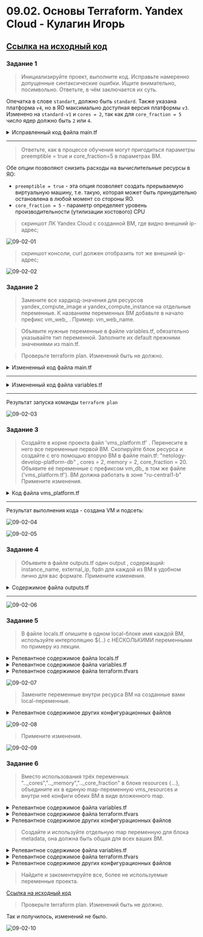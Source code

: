 # 09.02. Основы Terraform. Yandex Cloud - Кулагин Игорь

## [Ссылка на исходный код](./src)

### Задание 1

> Инициализируйте проект, выполните код. Исправьте намеренно допущенные синтаксические ошибки. Ищите внимательно, посимвольно. Ответьте, в чём заключается их суть.

Опечатка в слове `standart`, должно быть `standard`. Также указана платформа `v4`, но в ЯО максимально доступная версия платформы `v3`. Изменено на `standard-v1` и `cores = 2`, так как для `core_fraction = 5` число ядер должно быть `2` или `4`.

<details>
<summary> Исправленный код файла main.tf </summary>

```
resource "yandex_vpc_network" "develop" {
  name = var.vpc_name
}

resource "yandex_vpc_subnet" "develop" {
  name           = var.vpc_name
  zone           = var.default_zone
  network_id     = yandex_vpc_network.develop.id
  v4_cidr_blocks = var.default_cidr
}

data "yandex_compute_image" "ubuntu" {
  family = "ubuntu-2004-lts"
}

resource "yandex_compute_instance" "platform" {
  name        = "netology-develop-platform-web"
  platform_id = "standard-v1"
  resources {
    cores         = 2
    memory        = 1
    core_fraction = 5
  }

  boot_disk {
    initialize_params {
      image_id = data.yandex_compute_image.ubuntu.image_id
    }
  }

  scheduling_policy {
    preemptible = true
  }

  network_interface {
    subnet_id = yandex_vpc_subnet.develop.id
    nat       = true
  }

  metadata = {
    serial-port-enable = 1
    ssh-keys           = "ubuntu:${var.vms_ssh_root_key}"
  }

}
```

</details>

---
> Ответьте, как в процессе обучения могут пригодиться параметры preemptible = true и core_fraction=5 в параметрах ВМ.

Обе опции позволяют снизить расходы на вычислительные ресурсы в ЯО:
- `preemptible = true` - эта опция позволяет создать прерываемую виртуальную машину, т.е. такую, которая может быть принудительно остановлена в любой момент со стороны ЯО. 
- `core_fraction = 5` - параметр определяет уровень производительности (утилизации хостового) CPU

>скриншот ЛК Yandex Cloud с созданной ВМ, где видно внешний ip-адрес;

![09-02-01](screenshots/09-02-01.png)

>скриншот консоли, curl должен отобразить тот же внешний ip-адрес;

![09-02-02](screenshots/09-02-02.png)

### Задание 2

> Замените все хардкод-значения для ресурсов yandex_compute_image и yandex_compute_instance на отдельные переменные. К названиям переменных ВМ добавьте в начало префикс vm_web_ . Пример: vm_web_name.

> Объявите нужные переменные в файле variables.tf, обязательно указывайте тип переменной. Заполните их default прежними значениями из main.tf.

> Проверьте terraform plan. Изменений быть не должно.

<details>
<summary> Измененный код файла main.tf </summary>

```
resource "yandex_vpc_network" "develop" {
  name = var.vpc_name
}

resource "yandex_vpc_subnet" "develop" {
  name           = var.vpc_name
  zone           = var.default_zone
  network_id     = yandex_vpc_network.develop.id
  v4_cidr_blocks = var.default_cidr
}

data "yandex_compute_image" "ubuntu" {
  family = var.vm_web_image_name
}

resource "yandex_compute_instance" "platform" {
  name        = var.vm_web_compute_instance_name
  platform_id = var.vm_web_platform_name
  resources {
    cores         = var.vm_web_compute_map.cores
    memory        = var.vm_web_compute_map.memory
    core_fraction = var.vm_web_compute_map.core_fraction
  }

  boot_disk {
    initialize_params {
      image_id = data.yandex_compute_image.ubuntu.image_id
    }
  }

  scheduling_policy {
    preemptible = true
  }

  network_interface {
    subnet_id = yandex_vpc_subnet.develop.id
    nat       = true
  }

  metadata = {
    serial-port-enable = 1
    ssh-keys           = "ubuntu:${var.vms_ssh_root_key}"
  }

}
```

</details>

---

<details>
<summary> Измененный код файла variables.tf </summary>

```
###cloud vars
variable "token" {
  type        = string
  description = "OAuth-token; https://cloud.yandex.ru/docs/iam/concepts/authorization/oauth-token"
}

variable "cloud_id" {
  type        = string
  default     = "b1get9r87fgg41m2mrgu"
  description = "https://cloud.yandex.ru/docs/resource-manager/operations/cloud/get-id"
}

variable "folder_id" {
  type        = string
  default     = "b1g90asbm64681hb6q3p"
  description = "https://cloud.yandex.ru/docs/resource-manager/operations/folder/get-id"
}

variable "default_zone" {
  type        = string
  default     = "ru-central1-a"
  description = "https://cloud.yandex.ru/docs/overview/concepts/geo-scope"
}
variable "default_cidr" {
  type        = list(string)
  default     = ["10.0.1.0/24"]
  description = "https://cloud.yandex.ru/docs/vpc/operations/subnet-create"
}

variable "vpc_name" {
  type        = string
  default     = "develop"
  description = "VPC network & subnet name"
}

###ssh vars

variable "vms_ssh_root_key" {
  type        = string
  description = "ssh-keygen -t ed25519"
}


variable "vm_web_compute_map" {
  type    = map(number)
  default = {
    cores         = 2
    memory        = 1
    core_fraction = 5
  }
}

variable "vm_web_image_name" {
  type         = string
  default       = "ubuntu-2004-lts"
  description   = "vm web image name"
}

variable "vm_web_platform_name" {
  type          = string
  default       = "standard-v1"
  description   = "wm web platform id at yc"
}

variable "vm_web_compute_instance_name" {
  type          = string
  default       = "netology-develop-platform-web"
  description   = "vm web compute instance name"
}
```

</details>

---

Результат запуска команды `terraform plan`

![09-02-03](screenshots/09-02-03.png)


### Задание 3

>   Создайте в корне проекта файл 'vms_platform.tf' . Перенесите в него все переменные первой ВМ.
    Скопируйте блок ресурса и создайте с его помощью вторую ВМ в файле main.tf: "netology-develop-platform-db" , cores  = 2, memory = 2, core_fraction = 20. Объявите её переменные с префиксом vm_db_ в том же файле ('vms_platform.tf'). ВМ должна работать в зоне "ru-central1-b"
    Примените изменения.


<details>
<summary> Код файла vms_platform.tf </summary>

```
### db vm variables

variable "vm_db_zone" {
  type        = string
  default     = "ru-central1-b"
  description = "db vm zone"
}

variable "vm_db_compute_resources_map" {
  type    = map(number)
  default = {
    cores         = 2
    memory        = 2
    core_fraction = 20
  }
}

variable "vm_db_image_name" {
  type         = string
  default       = "ubuntu-2004-lts"
  description   = "vm web image name"
}

variable "vm_db_platform_name" {
  type          = string
  default       = "standard-v1"
  description   = "wm web platform id at yc"
}

variable "vm_db_compute_instance_name" {
  type          = string
  default       = "netology-develop-platform-db"
  description   = "vm web compute instance name"
}

variable "vm_db_subnet" {
  type          = list(string)
  default       = ["10.0.10.0/24"]
  description   = "subnet for vm db"
}

variable "vm_db_subnet_name" {
  type          = string
  default       = "platform_db_subnet"
  description   = "subnet for vm db"
}

### create a subnet in new zone

resource "yandex_vpc_subnet" "platform_db" {
  name           = var.vm_db_subnet_name
  zone           = var.vm_db_zone
  network_id     = yandex_vpc_network.develop.id
  v4_cidr_blocks = var.vm_db_subnet
}

### db compute node instance declaration

resource "yandex_compute_instance" "platform_db" {
  name        = var.vm_db_compute_instance_name
  zone        = var.vm_db_zone
  platform_id = var.vm_db_platform_name
  resources {
    cores         = var.vm_db_compute_resources_map.cores
    memory        = var.vm_db_compute_resources_map.memory
    core_fraction = var.vm_db_compute_resources_map.core_fraction
  }

  boot_disk {
    initialize_params {
      image_id = data.yandex_compute_image.ubuntu.image_id
    }
  }

  scheduling_policy {
    preemptible = true
  }

  network_interface {
    subnet_id = yandex_vpc_subnet.platform_db.id
    nat       = true
  }

  metadata = {
    serial-port-enable = 1
    ssh-keys           = "ubuntu:${var.vms_ssh_root_key}"
  }

}
```

</details>

---

Результат выполнения кода - создана VM и подсеть:

![09-02-04](screenshots/09-02-04.png)

![09-02-05](screenshots/09-02-05.png)

### Задание 4

>Объявите в файле outputs.tf один output , содержащий: instance_name, external_ip, fqdn для каждой из ВМ в удобном лично для вас формате. Примените изменения.

<details>
<summary> Содержимое файла outputs.tf </summary>

```
output "platform_outputs_map" {
  description = "outputs - platform"
  value = {
    web_vm_name = "${yandex_compute_instance.platform.name}"
    web_vm_fqdn = "${yandex_compute_instance.platform.fqdn}"
    web_vm_external_ip = "${yandex_compute_instance.platform.network_interface.0.nat_ip_address}"

    db_vm_name = "${yandex_compute_instance.platform_db.name}"
    db_vm_fqdn = "${yandex_compute_instance.platform_db.fqdn}"
    db_vm_external_ip = "${yandex_compute_instance.platform_db.network_interface.0.nat_ip_address}"
  }
}
```

</details>

---

![09-02-06](screenshots/09-02-06.png)

### Задание 5

> В файле locals.tf опишите в одном local-блоке имя каждой ВМ, используйте интерполяцию ${..} с НЕСКОЛЬКИМИ переменными по примеру из лекции.

<details>
<summary> Релевантное содержимое файла locals.tf </summary>

```
locals {
  db_vm_name    = "${var.proj}-${var.env}-${var.app}-db"
  web_vm_name   = "${var.proj}-${var.env}-${var.app}-web"
}
```
</details>

<details>
<summary> Релевантное содержимое файла variables.tf </summary>

```
variable "proj" {
  type         = string
  description   = "interpolation: project"
}

variable "env" {
  type         = string
  description   = "interpolation: environment"
}

variable "app" {
  type         = string
  description   = "interpolation: app"
}
```
</details>

<details>
<summary> Релевантное содержимое файла terraform.tfvars </summary>

```
proj    = "netology"
env     = "develop"
app     = "platform"
```
</details>

![09-02-07](screenshots/09-02-07.png)

> Замените переменные внутри ресурса ВМ на созданные вами local-переменные.

<details>
<summary> Релевантное содержимое других конфигурационных файлов </summary>

```
resource "yandex_compute_instance" "platform_db" {
  name            = local.db_vm_name
  zone            = var.vm_db_zone
  platform_id     = var.vm_db_platform_name
  resources {
    cores         = var.vm_db_compute_resources_map.cores
    memory        = var.vm_db_compute_resources_map.memory
    core_fraction = var.vm_db_compute_resources_map.core_fraction
  }

resource "yandex_compute_instance" "platform" {
  name            = local.web_vm_name
  platform_id     = var.vm_web_platform_name
  resources {
    cores         = var.vm_web_compute_map.cores
    memory        = var.vm_web_compute_map.memory
    core_fraction = var.vm_web_compute_map.core_fraction
  }
```
</details>

![09-02-08](screenshots/09-02-08.png)

> Примените изменения.

![09-02-09](screenshots/09-02-09.png)

### Задание 6

> Вместо использования трёх переменных ".._cores",".._memory",".._core_fraction" в блоке resources {...}, объедините их в единую map-переменную vms_resources и внутри неё конфиги обеих ВМ в виде вложенного map.




<details>
<summary> Релевантное содержимое файла variables.tf </summary>

```
# declaire map variable for vm resources

variable "vms_resources" {
  type = map(object({
    cores         = number
    memory        = number
    core_fraction = number
  }))
}

```
</details>

<details>
<summary> Релевантное содержимое файла terraform.tfvars </summary>

```
vms_resources = {
  web = {
    cores         = 2
    memory        = 1
    core_fraction = 5
  },
  db = {
    cores         = 2
    memory        = 2
    core_fraction = 20
  }
}
```

</details>

<details>
<summary> Релевантное содержимое других конфигурационных файлов </summary>

```
resource "yandex_compute_instance" "platform_web" {
  name            = local.web_vm_name
  platform_id     = var.vm_web_platform_name
  resources {
    cores         = var.vms_resources.web.cores
    memory        = var.vms_resources.web.memory
    core_fraction = var.vms_resources.web.core_fraction
  }

resource "yandex_compute_instance" "platform_db" {
  name            = local.db_vm_name
  zone            = var.vm_db_zone
  platform_id     = var.vm_db_platform_name
  resources {
    cores         = var.vms_resources.db.cores
    memory        = var.vms_resources.db.memory
    core_fraction = var.vms_resources.db.core_fraction
  }
```

</details>

> Создайте и используйте отдельную map переменную для блока metadata, она должна быть общая для всех ваших ВМ.

<details>
<summary> Релевантное содержимое файла variables.tf  </summary>

```
# declair metadata variable
variable "metadata" {
  type = map(object({
    serial_port_enable  = number
    ssh_keys            = string
  }))
}
```
</details>

<details>
<summary> Релевантное содержимое файла terraform.tfvars </summary>

```
metadata = {
  platform = {
     serial_port_enable = 1
     ssh_keys = "ssh-ed25519 AAAAC3NzaC1lZDI...."
  }
}
```
</details>

<details>
<summary> Релевантное содержимое других конфигурационных файлов </summary>

```
# vm platform_web

resource "yandex_compute_instance" "platform_web" {
  name            = local.web_vm_name
  platform_id     = var.vm_web_platform_name
  resources {
    cores         = var.vms_resources.web.cores
    memory        = var.vms_resources.web.memory
    core_fraction = var.vms_resources.web.core_fraction
  }

  boot_disk {
    initialize_params {
      image_id = data.yandex_compute_image.ubuntu.image_id
    }
  }

  scheduling_policy {
    preemptible = true
  }

  network_interface {
    subnet_id = yandex_vpc_subnet.develop.id
    nat       = true
  }

  metadata = {
    serial-port-enable  = var.metadata.platform.serial_port_enable
    ssh-keys            = var.metadata.platform.ssh_keys
  }

}

# vm platform_db

resource "yandex_compute_instance" "platform_db" {
  name            = local.db_vm_name
  zone            = var.vm_db_zone
  platform_id     = var.vm_db_platform_name
  resources {
    cores         = var.vms_resources.db.cores
    memory        = var.vms_resources.db.memory
    core_fraction = var.vms_resources.db.core_fraction
  }

  boot_disk {
    initialize_params {
      image_id = data.yandex_compute_image.ubuntu.image_id
    }
  }

  scheduling_policy {
    preemptible = true
  }

  network_interface {
    subnet_id = yandex_vpc_subnet.platform_db.id
    nat       = true
  }

  metadata = {
    serial-port-enable  = var.metadata.platform.serial_port_enable
    ssh-keys            = var.metadata.platform.ssh_keys
  }
}

```
</details>


> Найдите и закоментируйте все, более не используемые переменные проекта.

[Ссылка на исходный код](./src)

> Проверьте terraform plan. Изменений быть не должно.

Так  и получилось, изменений не было.

![09-02-10](screenshots/09-02-10.png)
